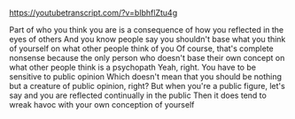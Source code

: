 https://youtubetranscript.com/?v=bIbhflZtu4g

 Part of who you think you are is a consequence of how you reflected in the eyes of others And you know people say you shouldn't base what you think of yourself on what other people think of you Of course, that's complete nonsense because the only person who doesn't base their own concept on what other people think is a psychopath Yeah, right. You have to be sensitive to public opinion Which doesn't mean that you should be nothing but a creature of public opinion, right? But when you're a public figure, let's say and you are reflected continually in the public Then it does tend to wreak havoc with your own conception of yourself